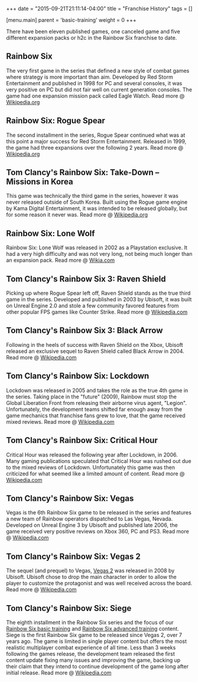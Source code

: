 +++
date = "2015-09-21T21:11:14-04:00"
title = "Franchise History"
tags = []

[menu.main]
  parent = 'basic-training'
  weight = 0
+++

There have been eleven published games, one canceled game and five different expansion packs or h2c in the Rainbow Six franchise to date.

<h2>Rainbow Six</h2>

The very first game in the series that defined a new style of combat games where strategy is more important than aim. Developed by Red Storm Entertainment and published in 1998 for PC and several consoles, it was very positive on PC but did not fair well on current generation consoles. The game had one expansion mission pack called Eagle Watch. Read more @ [Wikipedia.org](https://en.wikipedia.org/wiki/Tom_Clancy%27s_Rainbow_Six_%28video_game%29)

<h2>Rainbow Six: Rogue Spear</h2>

The second installment in the series, Rogue Spear continued what was at this point a major success for Red Storm Entertainment. Released in 1999, the game had three expansions over the following 2 years. Read more @ [Wikipedia.org](https://en.wikipedia.org/wiki/Tom_Clancy%27s_Rainbow_Six:_Rogue_Spear)

<h2>Tom Clancy's Rainbow Six: Take-Down – Missions in Korea</h2>

This game was technically the third game in the series, however it was never released outside of South Korea. Built using the Rogue game engine by Kama Digital Entertainment, it was intended to be released globally, but for some reason it never was. Read more @ [Wikipedia.org](https://en.wikipedia.org/wiki/Tom_Clancy%27s_Rainbow_Six:_Take-Down_%E2%80%93_Missions_in_Korea)

<h2>Rainbow Six: Lone Wolf</h2>

Rainbow Six: Lone Wolf was released in 2002 as a Playstation exclusive. It had a very high difficulty and was not very long, not being much longer than an expansion pack. Read more @ [Wikia.com](http://rainbowsix.wikia.com/wiki/Tom_Clancy's_Rainbow_Six:_Lone_Wolf)

<h2>Tom Clancy's Rainbow Six 3: Raven Shield</h2>

Picking up where Rogue Spear left off, Raven Shield stands as the true third game in the series. Developed and published in 2003 by Ubisoft, it was built on Unreal Engine 2.0 and stole a few community favored features from other popular FPS games like Counter Strike. Read more @ [Wikipedia.com](https://en.wikipedia.org/wiki/Tom_Clancy%27s_Rainbow_Six_3:_Raven_Shield)

<h2>Tom Clancy's Rainbow Six 3: Black Arrow</h2>

Following in the heels of success with Raven Shield on the Xbox, Ubisoft released an exclusive sequel to Raven Shield called Black Arrow in 2004. Read more @ [Wikipedia.com](https://en.wikipedia.org/wiki/Tom_Clancy%27s_Rainbow_Six_3:_Raven_Shield#Rainbow_Six_3:_Black_Arrow)

<h2>Tom Clancy's Rainbow Six: Lockdown</h2>

Lockdown was released in 2005 and takes the role as the true 4th game in the series. Taking place in the "future" (2009), Rainbow must stop the Global Liberation Front from releasing their airborne virus agent, "Legion". Unfortunately, the development teams shifted far enough away from the game mechanics that franchise fans grew to love, that the game received mixed reviews. Read more @ [Wikipedia.com](https://en.wikipedia.org/wiki/Tom_Clancy%27s_Rainbow_Six:_Lockdown)

<h2>Tom Clancy's Rainbow Six: Critical Hour</h2>

Critical Hour was released the following year after Lockdown, in 2006. Many gaming publications speculated that Critical Hour was rushed out due to the mixed reviews of Lockdown. Unfortunately this game was then criticized for what seemed like a limited amount of content. Read more @ [Wikipedia.com](https://en.wikipedia.org/wiki/Tom_Clancy%27s_Rainbow_Six:_Critical_Hour)

<h2>Tom Clancy's Rainbow Six: Vegas</h2>

Vegas is the 6th Rainbow Six game to be released in the series and features a new team of Rainbow operators dispatched to Las Vegas, Nevada. Developed on Unreal Engine 3 by Ubisoft and published late 2006, the game received very positive reviews on Xbox 360, PC and PS3. Read more @ [Wikipedia.com](https://en.wikipedia.org/wiki/Tom_Clancy%27s_Rainbow_Six:_Vegas)

<h2>Tom Clancy's Rainbow Six: Vegas 2</h2>

The sequel (and prequel) to Vegas, [Vegas 2](http://www.amazon.com/gp/product/B002WC80LK/ref=as_li_tl?ie=UTF8&camp=1789&creative=390957&creativeASIN=B002WC80LK&linkCode=as2&tag=xboxonenation-20&linkId=RRPSHVBXPSQDRMPU) was released in 2008 by Ubisoft. Ubisoft chose to drop the main character in order to allow the player to customize the protagonist and was well received across the board. Read more @ [Wikipedia.com](https://en.wikipedia.org/wiki/Tom_Clancy%27s_Rainbow_Six:_Vegas_2)

<h2>Tom Clancy's Rainbow Six: Siege</h2>

The eighth installment in the Rainbow Six series and the focus of our [Rainbow Six basic training](/basic-training/) and [Rainbow Six advanced training](/advanced-training/) content. Siege is the first Rainbow Six game to be released since Vegas 2, over 7 years ago. The game is limited in single player content but offers the most realistic multiplayer combat experience of all time. Less than 3 weeks following the games release, the development team released the first content update fixing many issues and improving the game, backing up their claim that they intend to continue development of the game long after initial release. Read more @ [Wikipedia.com](https://en.wikipedia.org/wiki/Tom_Clancy%27s_Rainbow_Six_Siege)
